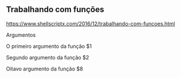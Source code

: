## Trabalhando com funções

https://www.shellscriptx.com/2016/12/trabalhando-com-funcoes.html

Argumentos

O primeiro argumento da função
    $1

Segundo argumento da função
    $2

Oitavo argumento da função
    $8
